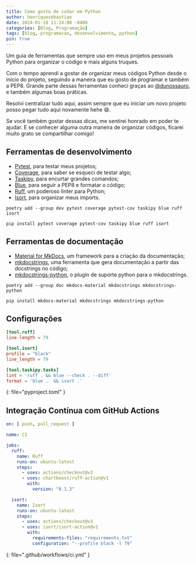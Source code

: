 ```yaml
---
title: Como gosto de codar em Python
author: henriquesebastiao
date: 2024-01-18 11:24:00 -0400
categories: [Blog, Programação]
tags: [blog, programacao, desenvolvimento, python]
pin: true
---
```


Um guia de ferramentas que sempre uso em meus projetos pessoais Python para organizar o código e mais alguns truques.

Com o tempo aprendi a gostar de organizar meus códigos Python desde o início do projeto, seguindo a maneira que eu gosto de programar e também a PEP8. Grande parte dessas ferramentas conheci graças ao [@dunossauro](https://dunossauro.com/), e também algumas boas práticas.

Resolvi centralizar tudo aqui, assim sempre que eu iniciar um novo projeto posso pegar tudo aqui novamente hehe 😄.

Se você também gostar dessas dicas, me sentirei honrado em poder te ajudar. E se conhecer alguma outra maneira de organizar códigos, ficarei muito grato se compartilhar comigo!

## Ferramentas de desenvolvimento

- [Pytest](https://docs.pytest.org/), para testar meus projetos;
- [Coverage](https://coverage.readthedocs.io/), para saber se esqueci de testar algo;
- [Taskipy](https://github.com/taskipy/taskipy), para encurtar grandes comandos;
- [Blue](https://blue.readthedocs.io/en/latest/index.html), para seguir a PEP8 e formatar o código;
- [Ruff](https://docs.astral.sh/ruff/), um poderoso linter para Python;
- [Isort](https://pycqa.github.io/isort/), para organizar meus imports.

```terminal
poetry add --group dev pytest coverage pytest-cov taskipy blue ruff isort
```
```terminal
pip install pytest coverage pytest-cov taskipy blue ruff isort
```

## Ferramentas de documentação

- [Material for MkDocs](https://github.com/squidfunk/mkdocs-material/), um framework para a criação da documentação;
- [mkdocstrings](https://mkdocstrings.github.io/), uma ferramenta que gera documentação a partir das docstrings no código;
- [mkdocstrings-python](https://mkdocstrings.github.io/python/), o plugin de suporte python para o mkdocstrings.

```terminal
poetry add --group doc mkdocs-material mkdocstrings mkdocstrings-python
```
```terminal
pip install mkdocs-material mkdocstrings mkdocstrings-python
```

## Configurações

```toml
[tool.ruff]
line-length = 79

[tool.isort]
profile = "black"
line_length = 79

[tool.taskipy.tasks]
lint = 'ruff . && blue --check . --diff'
format = 'blue .  && isort .'
```
{: file="pyproject.toml" }

## Integração Contínua com GitHub Actions

```yml
on: [ push, pull_request ]

name: CI

jobs:
  ruff:
    name: Ruff
    runs-on: ubuntu-latest
    steps:
      - uses: actions/checkout@v3
      - uses: chartboost/ruff-action@v1
        with:
          version: "0.1.3"

  isort:
    name: Isort
    runs-on: ubuntu-latest
    steps:
      - uses: actions/checkout@v3
      - uses: isort/isort-action@v1
        with:
          requirements-files: "requirements.txt"
          configuration: "--profile black -l 79"
```
{: file=".github/workflows/ci.yml" }